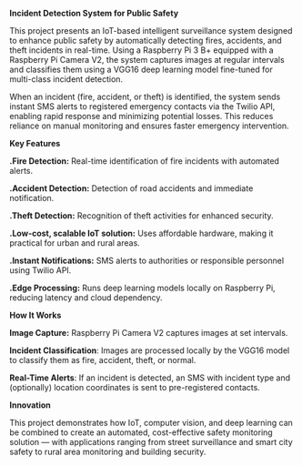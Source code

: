 **Incident Detection System for Public Safety**

This project presents an IoT-based intelligent surveillance system designed to enhance public safety by automatically detecting fires, accidents, and theft incidents in real-time. Using a Raspberry Pi 3 B+ equipped with a Raspberry Pi Camera V2, the system captures images at regular intervals and classifies them using a VGG16 deep learning model fine-tuned for multi-class incident detection.

When an incident (fire, accident, or theft) is identified, the system sends instant SMS alerts to registered emergency contacts via the Twilio API, enabling rapid response and minimizing potential losses. This reduces reliance on manual monitoring and ensures faster emergency intervention.







 **Key Features**
 
**.Fire Detection:** Real-time identification of fire incidents with automated alerts.

**.Accident Detection:** Detection of road accidents and immediate notification.

**.Theft Detection:** Recognition of theft activities for enhanced security.

**.Low-cost, scalable IoT solution:** Uses affordable hardware, making it practical for urban and rural areas.

**.Instant Notifications:** SMS alerts to authorities or responsible personnel using Twilio API.

**.Edge Processing:** Runs deep learning models locally on Raspberry Pi, reducing latency and cloud dependency.







**How It Works**

**Image Capture:** Raspberry Pi Camera V2 captures images at set intervals.

**Incident Classification**: Images are processed locally by the VGG16 model to classify them as fire, accident, theft, or normal.

**Real-Time Alerts**: If an incident is detected, an SMS with incident type and (optionally) location coordinates is sent to pre-registered contacts.







**Innovation**

This project demonstrates how IoT, computer vision, and deep learning can be combined to create an automated, cost-effective safety monitoring solution — with applications ranging from street surveillance and smart city safety to rural area monitoring and building security.

